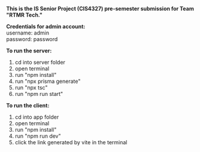 **This is the IS Senior Project (CIS4327) pre-semester submission for Team "RTMR Tech."**

**Credentials for admin account:<br />**
username: admin <br />
password: password

**To run the server:**
1. cd into server folder
2. open terminal
3. run "npm install"
4. run "npx prisma generate"
5. run "npx tsc"
6. run "npm run start"

**To run the client:**
1. cd into app folder
2. open terminal
3. run "npm install"
4. run "npm run dev"
5. click the link generated by vite in the terminal

